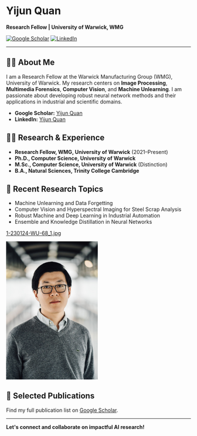 # Yijun Quan
**Research Fellow | University of Warwick, WMG**

[![Google Scholar](https://img.shields.io/badge/Google_Scholar-Profile-blue)](https://scholar.google.com/citations?user=FGdIR7sAAAAJ&hl=en) [![LinkedIn](https://img.shields.io/badge/LinkedIn-YijunQuan-blue)](https://uk.linkedin.com/in/yijun-quan-559ba588)

---

## 👨‍🎓 About Me

I am a Research Fellow at the Warwick Manufacturing Group (WMG), University of Warwick. My research centers on **Image Processing**, **Multimedia Forensics**, **Computer Vision**, and **Machine Unlearning**. I am passionate about developing robust neural network methods and their applications in industrial and scientific domains.

- **Google Scholar:** [Yijun Quan](https://scholar.google.com/citations?user=FGdIR7sAAAAJ&hl=en)
- **LinkedIn:** [Yijun Quan](https://uk.linkedin.com/in/yijun-quan-559ba588)

## 🧑‍🔬 Research & Experience

- **Research Fellow, WMG, University of Warwick** (2021–Present)
- **Ph.D., Computer Science, University of Warwick**
- **M.Sc., Computer Science, University of Warwick** (Distinction)
- **B.A., Natural Sciences, Trinity College Cambridge**

## 📝 Recent Research Topics

- Machine Unlearning and Data Forgetting
- Computer Vision and Hyperspectral Imaging for Steel Scrap Analysis
- Robust Machine and Deep Learning in Industrial Automation
- Ensemble and Knowledge Distillation in Neural Networks

[1-230124-WU-68_1.jpg](https://github.com/YijunQuan/YijunQuan/blob/main/1-230124-WU-68_1.jpg)

<img src="https://github.com/YijunQuan/YijunQuan/blob/main/1-230124-WU-68_1.jpg" width="250"/>

## 📄 Selected Publications

Find my full publication list on [Google Scholar](https://scholar.google.com/citations?user=FGdIR7sAAAAJ&hl=en).

---

**Let's connect and collaborate on impactful AI research!**
